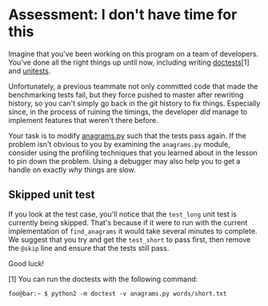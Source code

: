 # Assessment: I don't have time for this

Imagine that you've been working on this program on a team of developers. You've
done all the right things up until now, including writing [doctests](https://docs.python.org/2.7/library/doctest.html)[1] 
and [unitests](tests/test_anagrams.py).

Unfortunately, a previous teammate not only committed code that made the
benchmarking tests fail, but they force pushed to master after rewriting
history, so you can't simply go back in the git history to fix things.
Especially since, in the process of ruining the timings, the developer _did_
manage to implement features that weren't there before.

Your task is to modify [anagrams.py](anagrams.py) such that the tests pass
again. If the problem isn't obvious to you by examining the `anagrams.py`
module, consider using the profiling techniques that you learned about in the
lesson to pin down the problem. Using a debugger may also help you to get a
handle on exactly _why_ things are slow.

## Skipped unit test
If you look at the test case, you'll notice that the `test_long` unit test is
currently being skipped. That's because if it were to run with the current
implementation of `find_anagrams` it would take several minutes to complete. We
suggest that you try and get the `test_short` to pass first, then remove the
`@skip` line and ensure that the tests still pass.

Good luck!


[1] You can run the doctests with the following command:
```console
foo@bar:~ $ python2 -m doctest -v anagrams.py words/short.txt
```
